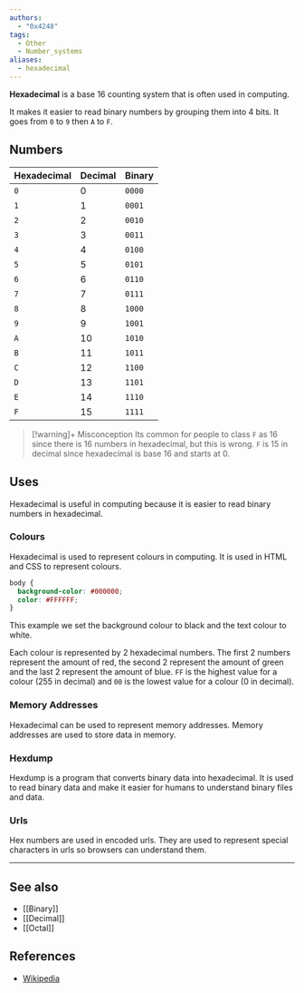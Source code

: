 ```yaml
---
authors:
  - "0x4248"
tags:
  - Other
  - Number_systems
aliases:
  - hexadecimal
---
```

**Hexadecimal** is a base 16 counting system that is often used in computing.

It makes it easier to read binary numbers by grouping them into 4 bits. It goes from `0` to `9` then `A` to `F`.

## Numbers

| Hexadecimal | Decimal | Binary |
| ----------- | ------- | ------ |
| `0`         | 0       | `0000` |
| `1`         | 1       | `0001` |
| `2`         | 2       | `0010` |
| `3`         | 3       | `0011` |
| `4`         | 4       | `0100` |
| `5`         | 5       | `0101` |
| `6`         | 6       | `0110` |
| `7`         | 7       | `0111` |
| `8`         | 8       | `1000` |
| `9`         | 9       | `1001` |
| `A`         | 10      | `1010` |
| `B`         | 11      | `1011` |
| `C`         | 12      | `1100` |
| `D`         | 13      | `1101` |
| `E`         | 14      | `1110` |
| `F`         | 15      | `1111` |

> [!warning]+ Misconception
> Its common for people to class `F` as 16 since there is 16 numbers in hexadecimal, but this is wrong. `F` is 15 in decimal since hexadecimal is base 16 and starts at 0.

## Uses

Hexadecimal is useful in computing because it is easier to read binary numbers in hexadecimal.

### Colours

Hexadecimal is used to represent colours in computing. It is used in HTML and CSS to represent colours.

```css 
body {
  background-color: #000000;
  color: #FFFFFF;
}
```

This example we set the background colour to black and the text colour to white.

Each colour is represented by 2 hexadecimal numbers. The first 2 numbers represent the amount of red, the second 2 represent the amount of green and the last 2 represent the amount of blue. `FF` is the highest value for a colour (255 in decimal) and `00` is the lowest value for a colour (0 in decimal).

### Memory Addresses

Hexadecimal can be used to represent memory addresses. Memory addresses are used to store data in memory.

### Hexdump

Hexdump is a program that converts binary data into hexadecimal. It is used to read binary data and make it easier for humans to understand binary files and data.

### Urls

Hex numbers are used in encoded urls. They are used to represent special characters in urls so browsers can understand them.

---
## See also

- [[Binary]]
- [[Decimal]]
- [[Octal]]

## References
- [Wikipedia](https://en.wikipedia.org/wiki/Hexadecimal)
